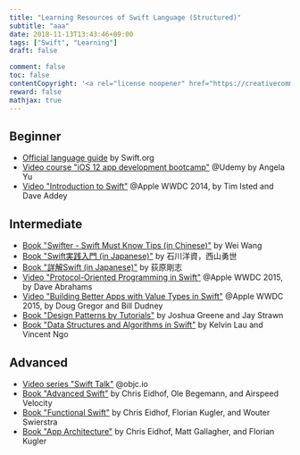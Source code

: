 ```yaml
---
title: "Learning Resources of Swift Language (Structured)"
subtitle: "aaa"
date: 2018-11-13T13:43:46+09:00
tags: ["Swift", "Learning"]
draft: false

comment: false
toc: false
contentCopyright: '<a rel="license noopener" href="https://creativecommons.org/licenses/by-nc-nd/4.0/" target="_blank">CC BY-NC-ND 4.0</a>'
reward: false
mathjax: true
---
```


## Beginner
* [Official language guide](https://docs.swift.org/swift-book/LanguageGuide/TheBasics.html) by Swift.org
* [Video course "iOS 12 app development bootcamp"](https://www.udemy.com/ios-12-app-development-bootcamp/) @Udemy by Angela Yu
* [Video "Introduction to Swift"](https://www.youtube.com/watch?v=A0C6L4XmrZM) @Apple WWDC 2014, by Tim Isted and Dave Addey

## Intermediate
* [Book "Swifter - Swift Must Know Tips (in Chinese)"](https://onev.cat/publication/swifter/) by Wei Wang
* [Book "Swift実践入門 (in Japanese)"](https://www.amazon.co.jp/改訂新版-Swift実践入門-直感的な文法と安全性を兼ね備えた言語-PRESS-plus/dp/477419414X) by 石川洋資，西山勇世
* [Book "詳解Swift (in Japanese)"](https://www.amazon.co.jp/詳解-Swift-第4版-荻原-剛志/dp/4797395184) by 荻原剛志
* [Video "Protocol-Oriented Programming in Swift"](https://developer.apple.com/videos/play/wwdc2015/408/) @Apple WWDC 2015, by Dave Abrahams
* [Video "Building Better Apps with Value Types in Swift"](https://developer.apple.com/videos/play/wwdc2015/414/) @Apple WWDC 2015, by Doug Gregor and Bill Dudney
* [Book "Design Patterns by Tutorials"](https://store.raywenderlich.com/products/design-patterns-by-tutorials) by Joshua Greene and Jay Strawn
* [Book "Data Structures and Algorithms in Swift"](https://store.raywenderlich.com/products/data-structures-and-algorithms-in-swift) by Kelvin Lau and Vincent Ngo

## Advanced
* [Video series "Swift Talk"](https://talk.objc.io) @objc.io
* [Book "Advanced Swift"](https://www.objc.io/books/advanced-swift/) by Chris Eidhof, Ole Begemann, and Airspeed Velocity
* [Book "Functional Swift"](https://www.objc.io/books/functional-swift/) by Chris Eidhof, Florian Kugler, and Wouter Swierstra
* [Book "App Architecture"](https://www.objc.io/books/app-architecture/) by Chris Eidhof, Matt Gallagher, and Florian Kugler